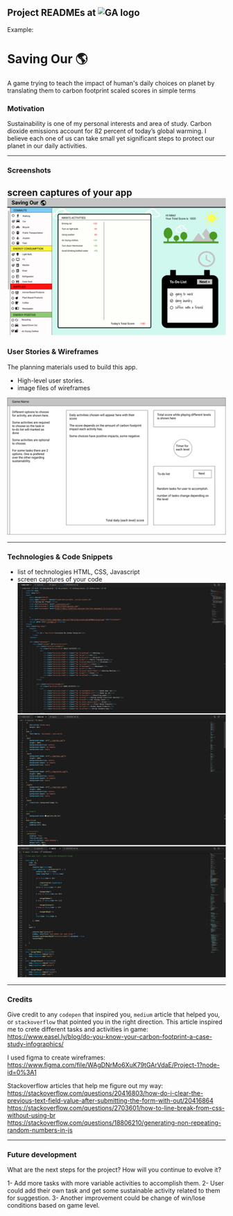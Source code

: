 
## Project READMEs at ![GA logo](https://ga-dash.s3.amazonaws.com/production/assets/logo-9f88ae6c9c3871690e33280fcf557f33.png)

Example:

# Saving Our 🌎
A game trying to teach the impact of human's daily choices on planet by translating them to carbon footprint scaled scores in simple terms


### Motivation
Sustainability is one of my personal interests and area of study. Carbon dioxide emissions account for 82 percent of today’s global warming. I believe each one of us can take small yet significant steps to protect our planet in our daily activities.

---
### Screenshots
screen captures of your app
![Screenshot-1](./assets/Screenshot-1.jpg)
---
### User Stories & Wireframes
The planning materials used to build this app.
* High-level user stories.
* image files of wireframes

![wireframe-1](./assets/wireframe-1.jpg)


---
### Technologies & Code Snippets
* list of technologies
HTML, CSS, Javascript
* screen captures of your code
![screenshot-1](./assets/html.png)
![screenshot-2](./assets/css.png)
![screenshot-3](./assets/javascript.png)

---
### Credits
Give credit to any `codepen` that inspired you, `medium` article that helped you, or `stackoverflow` that pointed you in the right direction.
This article inspired me to crete different tasks and activities in game:
https://www.easel.ly/blog/do-you-know-your-carbon-footprint-a-case-study-infographics/

I used figma to create wireframes:
https://www.figma.com/file/WAgDNrMo6XuK79tGArVdaE/Project-1?node-id=0%3A1

Stackoverflow articles that help me figure out my way:
https://stackoverflow.com/questions/20416803/how-do-i-clear-the-previous-text-field-value-after-submitting-the-form-with-out/20416864
https://stackoverflow.com/questions/2703601/how-to-line-break-from-css-without-using-br
https://stackoverflow.com/questions/18806210/generating-non-repeating-random-numbers-in-js


---

### Future development
What are the next steps for the project? How will you continue to evolve it?

1- Add more tasks with more variable activities to accomplish them. 
2- User could add their own task and get some sustainable activity related to them for suggestion. 
3- Another improvement could be change of win/lose conditions based on game level.


